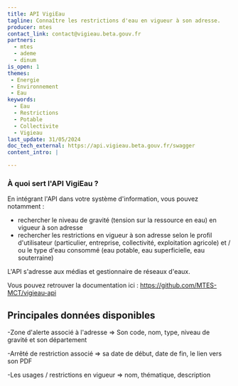 ```yaml
---
title: API VigiEau
tagline: Connaître les restrictions d'eau en vigueur à son adresse.
producer: mtes
contact_link: contact@vigieau.beta.gouv.fr
partners:
  - mtes
  - ademe
  - dinum
is_open: 1
themes:
 - Energie
 - Environnement
 - Eau
keywords:
  - Eau
  - Restrictions
  - Potable
  - Collectivite
  - Vigieau
last_update: 31/05/2024
doc_tech_external: https://api.vigieau.beta.gouv.fr/swagger
content_intro: |

---
```


### À quoi sert l'API VigiEau ?

En intégrant l'API dans votre système d'information, vous pouvez notamment :

- rechercher le niveau de gravité (tension sur la ressource en eau) en vigueur à son adresse
- rechercher les restrictions en vigueur à son adresse selon le profil d'utilisateur (particulier, entreprise, collectivité, exploitation agricole) et / ou le type d'eau consommé (eau potable, eau superficielle, eau souterraine)

L'API s'adresse aux médias et gestionnaire de réseaux d'eaux.

Vous pouvez retrouver la documentation ici : https://github.com/MTES-MCT/vigieau-api


## Principales données disponibles

-Zone d'alerte associé à l'adresse => Son code, nom, type, niveau de gravité et son département

-Arrêté de restriction associé => sa date de début, date de fin, le lien vers son PDF

-Les usages / restrictions en vigueur => nom, thématique, description
